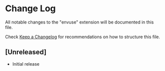 # Change Log

All notable changes to the "envuse" extension will be documented in this file.

Check [Keep a Changelog](http://keepachangelog.com/) for recommendations on how to structure this file.

## [Unreleased]

- Initial release
